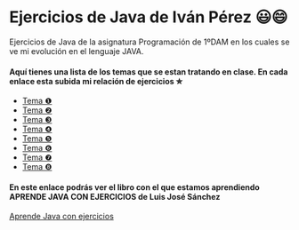 ﻿# Ejercicios de Java de Iván Pérez 😃😄

Ejercicios de Java de la asignatura Programación de 1ºDAM en los cuales se ve mi evolución en el lenguaje JAVA.

#### Aquí tienes una lista de los temas que se estan tratando en clase. En cada enlace esta subida mi relación de ejercicios ✮



* [Tema ❶](https://github.com/ivanperezmolina/ejercicios-de-java/tree/master/Tema01)
* [Tema ❷](https://github.com/ivanperezmolina/ejercicios-de-java/tree/master/Tema02)
* [Tema ❸](https://github.com/ivanperezmolina/ejercicios-de-java/tree/master/Tema03)
* [Tema ❹](https://github.com/ivanperezmolina/ejercicios-de-java/tree/master/Tema04)
* [Tema ❺](https://github.com/ivanperezmolina/ejercicios-de-java/tree/master/Tema05)
* [Tema ❻](https://github.com/ivanperezmolina/ejercicios-de-java/tree/master/Tema06)
* [Tema ❼](https://github.com/ivanperezmolina/ejercicios-de-java/tree/master/Tema07)
* [Tema ❽](https://github.com/ivanperezmolina/ejercicios-de-java/tree/master/Tema08)

#### En este enlace podrás ver el libro con el que estamos aprendiendo APRENDE JAVA CON EJERCICIOS de Luis José Sánchez

[Aprende Java con ejercicios](https://leanpub.com/aprendejava/)
